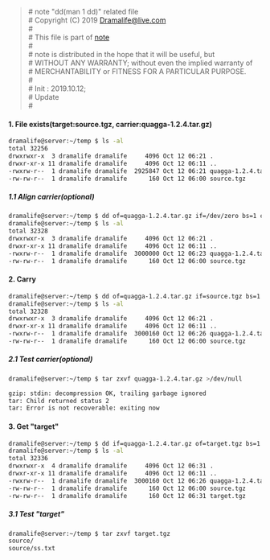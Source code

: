 > \# note "dd(man 1 dd)" related file  
\# Copyright (C) 2019 Dramalife@live.com  
\#   
\# This file is part of [note](https://github.com/Dramalife/note.git)  
\#   
\# note is distributed in the hope that it will be useful, but  
\# WITHOUT ANY WARRANTY; without even the implied warranty of  
\# MERCHANTABILITY or FITNESS FOR A PARTICULAR PURPOSE.  
\#  
\# Init : 2019.10.12;  
\# Update   
\#  
  


#### 1. File exists(target:source.tgz, carrier:quagga-1.2.4.tar.gz)

```bash
dramalife@server:~/temp $ ls -al
total 32256
drwxrwxr-x  3 dramalife dramalife     4096 Oct 12 06:21 .
drwxr-xr-x 11 dramalife dramalife     4096 Oct 12 06:11 ..
-rwxrw-r--  1 dramalife dramalife  2925847 Oct 12 06:21 quagga-1.2.4.tar.gz
-rw-rw-r--  1 dramalife dramalife      160 Oct 12 06:00 source.tgz
```


##### 1.1 Align carrier(optional)

```bash
dramalife@server:~/temp $ dd of=quagga-1.2.4.tar.gz if=/dev/zero bs=1 count=74153 seek=2925847
dramalife@server:~/temp $ ls -al
total 32328
drwxrwxr-x  3 dramalife dramalife     4096 Oct 12 06:21 .
drwxr-xr-x 11 dramalife dramalife     4096 Oct 12 06:11 ..
-rwxrw-r--  1 dramalife dramalife  3000000 Oct 12 06:23 quagga-1.2.4.tar.gz
-rw-rw-r--  1 dramalife dramalife      160 Oct 12 06:00 source.tgz
```

#### 2. Carry

```bash
dramalife@server:~/temp $ dd of=quagga-1.2.4.tar.gz if=source.tgz bs=1 seek=3000000
dramalife@server:~/temp $ ls -al
total 32328
drwxrwxr-x  3 dramalife dramalife     4096 Oct 12 06:21 .
drwxr-xr-x 11 dramalife dramalife     4096 Oct 12 06:11 ..
-rwxrw-r--  1 dramalife dramalife  3000160 Oct 12 06:26 quagga-1.2.4.tar.gz
-rw-rw-r--  1 dramalife dramalife      160 Oct 12 06:00 source.tgz
```

##### 2.1 Test carrier(optional)

```bash
dramalife@server:~/temp $ tar zxvf quagga-1.2.4.tar.gz >/dev/null

gzip: stdin: decompression OK, trailing garbage ignored
tar: Child returned status 2
tar: Error is not recoverable: exiting now
```

#### 3. Get "target"

```bash
dramalife@server:~/temp $ dd if=quagga-1.2.4.tar.gz of=target.tgz bs=1 skip=3000000
dramalife@server:~/temp $ ls -al
total 32336
drwxrwxr-x  4 dramalife dramalife     4096 Oct 12 06:31 .
drwxr-xr-x 11 dramalife dramalife     4096 Oct 12 06:11 ..
-rwxrw-r--  1 dramalife dramalife  3000160 Oct 12 06:26 quagga-1.2.4.tar.gz
-rw-rw-r--  1 dramalife dramalife      160 Oct 12 06:00 source.tgz
-rw-rw-r--  1 dramalife dramalife      160 Oct 12 06:31 target.tgz
```

##### 3.1 Test "target"

```bash
dramalife@server:~/temp $ tar zxvf target.tgz 
source/
source/ss.txt
```
